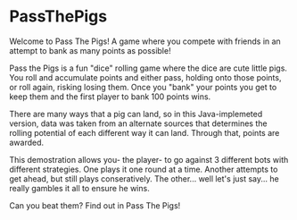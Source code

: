 # PassThePigs

Welcome to Pass The Pigs! A game where you compete with friends in an attempt to bank as many points as possible!

Pass the Pigs is a fun "dice" rolling game where the dice are cute little pigs. You roll and accumulate points and either pass, holding onto those points, or roll again, risking losing them. Once you "bank" your points you get to keep them and the first player to bank 100 points wins.

There are many ways that a pig can land, so in this Java-implemeted version, data was taken from an alternate sources that determines the rolling potential of each different way it can land. Through that, points are awarded.

This demostration allows you- the player- to go against 3 different bots with different strategies. One plays it one round at a time. Another attempts to get ahead, but still plays conseratively. The other... well let's just say... he really gambles it all to ensure he wins.

Can you beat them? Find out in Pass The Pigs!
